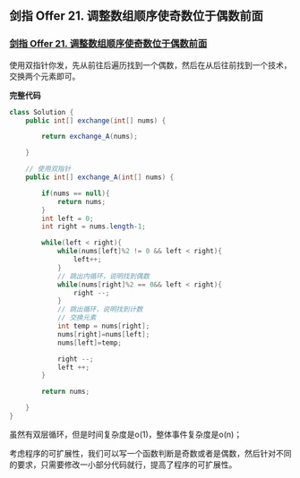 ## 剑指 Offer 21. 调整数组顺序使奇数位于偶数前面

### [剑指 Offer 21. 调整数组顺序使奇数位于偶数前面](https://leetcode-cn.com/problems/diao-zheng-shu-zu-shun-xu-shi-qi-shu-wei-yu-ou-shu-qian-mian-lcof/)

使用双指针你发，先从前往后遍历找到一个偶数，然后在从后往前找到一个技术，交换两个元素即可。

**完整代码**

~~~java
class Solution {
    public int[] exchange(int[] nums) {

        return exchange_A(nums);

    }

    // 使用双指针
    public int[] exchange_A(int[] nums) {

        if(nums == null){
            return nums;
        }
        int left = 0;
        int right = nums.length-1;

        while(left < right){
            while(nums[left]%2 != 0 && left < right){
                left++;
            }
            // 跳出内循环，说明找到偶数
            while(nums[right]%2 == 0&& left < right){
                right --;
            }
            // 跳出循环，说明找到计数
            // 交换元素
            int temp = nums[right];
            nums[right]=nums[left];
            nums[left]=temp;

            right --;
            left ++;
        }

        return nums;

    }
}
~~~

虽然有双层循环，但是时间复杂度是o(1)，整体事件复杂度是o(n)；

考虑程序的可扩展性，我们可以写一个函数判断是奇数或者是偶数，然后针对不同的要求，只需要修改一小部分代码就行，提高了程序的可扩展性。